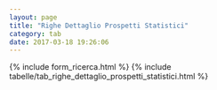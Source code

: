 ```yaml
---
layout: page
title: "Righe Dettaglio Prospetti Statistici"
category: tab
date: 2017-03-18 19:26:06
---
```


{% include form_ricerca.html %}
{% include tabelle/tab_righe_dettaglio_prospetti_statistici.html %}

